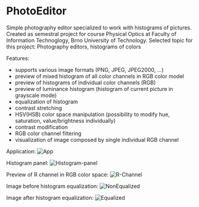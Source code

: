 # PhotoEditor
Simple photography editor specialized to work with histograms of pictures. Created as semestral project for course Physical Optics at Faculty of Information Technoglogy, Brno University of Technology. Selected topic for this project: Photography editors, histograms of colors

Features:
  - supports various image formats (PNG, JPEG, JPEG2000, ...)
  - preview of mixed histogram of all color channels in RGB color model
  - preview of histograms of individual color channels (RGB)
  - preview of luminance histogram (histogram of current picture in grayscale mode)
  - equalization of histogram
  - contrast stretching
  - HSV(HSB) color space manipulation (possibility to modify hue, saturation, value/brightness individually)
  - contrast modification
  - RGB color channel filtering
  - visualization of image composed by single individual RGB channel
  
Application:
![App](http://imgur.com/FHlY2Ul)

Histogram panel:
![Histogram-panel](http://imgur.com/NAO0IzL)

Preview of R channel in RGB color space:
![R-Channel](http://imgur.com/fHy2EvJ)

Image before histogram equalization:
![NonEqualized](http://imgur.com/XOOMH2U)

Image after histogram equalization:
![Equalized](http://imgur.com/ZKhLO5Z)
